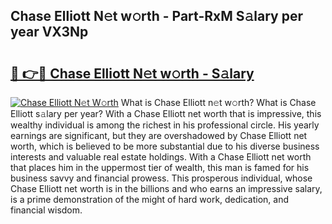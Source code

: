 ## Chase Elliott N𝚎t w𝚘rth - Part-RxM S𝚊lary per year VX3Np

# <h2><a href="http://gc28db.nevu.top/?p=Chase+Elliott">🔗 👉🔴 Chase Elliott N𝚎t w𝚘rth - S𝚊lary</a></h2>

[![Chase Elliott N𝚎t W𝚘rth](https://i.imgur.com/Oavwk0R.jpeg)](http://gc28db.nevu.top/?p=Chase+Elliott)
What is Chase Elliott n𝚎t w𝚘rth? What is Chase Elliott s𝚊lary per year?
With a Chase Elliott net worth that is impressive, this wealthy individual is among the richest in his professional circle. His yearly earnings are significant, but they are overshadowed by Chase Elliott net worth, which is believed to be more substantial due to his diverse business interests and valuable real estate holdings. With a Chase Elliott net worth that places him in the uppermost tier of wealth, this man is famed for his business savvy and financial prowess. This prosperous individual, whose Chase Elliott net worth is in the billions and who earns an impressive salary, is a prime demonstration of the might of hard work, dedication, and financial wisdom.
